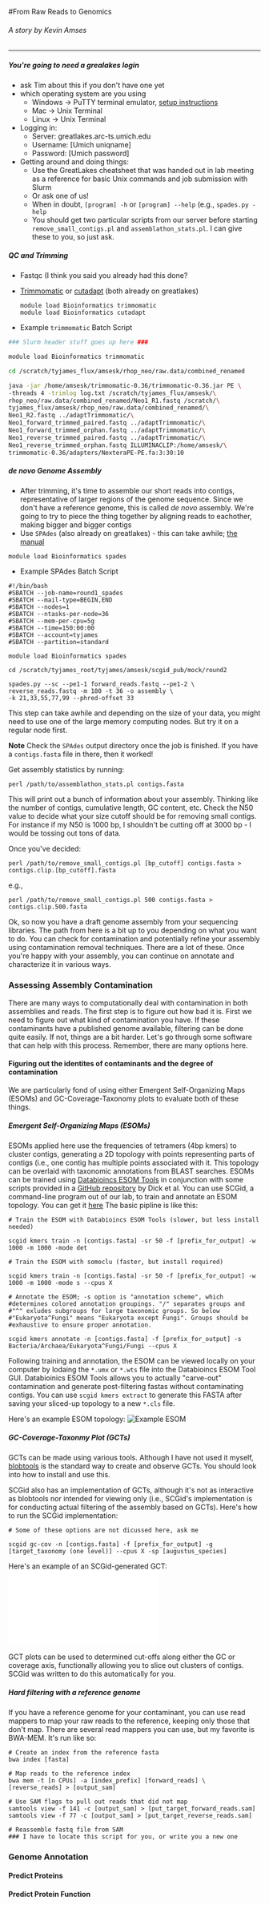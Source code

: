 #From Raw Reads to Genomics
###### A story by Kevin Amses
***
##### You're going to need a grealakes login
* ask Tim about this if you don't have one yet
* which operating system are you using
  * Windows -> PuTTY terminal emulator, [setup instructions](https://arc-ts.umich.edu/greatlakes/user-guide/)
  * Mac -> Unix Terminal
  * Linux -> Unix Terminal
* Logging in:
  * Server: greatlakes.arc-ts.umich.edu
  * Username: [Umich uniqname]
  * Password: [Umich password]
* Getting around and doing things:
  * Use the GreatLakes cheatsheet that was handed out in lab meeting as a reference for basic Unix commands and job submission with Slurm
  * Or ask one of us!
  * When in doubt, `[program] -h` or `[program] --help` (e.g., `spades.py -help`
  * You should get two particular scripts from our server before starting `remove_small_contigs.pl` and `assemblathon_stats.pl`. I can give these to you, so just ask.

##### QC and Trimming
* Fastqc (I think you said you already had this done?
* [Trimmomatic](http://www.usadellab.org/cms/uploads/supplementary/Trimmomatic/TrimmomaticManual_V0.32.pdf) or [cutadapt](https://cutadapt.readthedocs.io/en/stable/guide.html) (both already on greatlakes)
  
  ```
  module load Bioinformatics trimmomatic
  module load Bioinformatics cutadapt
  ```
  
* Example `trimmomatic` Batch Script
  

```bash
### Slurm header stuff goes up here ###

module load Bioinformatics trimmomatic

cd /scratch/tyjames_flux/amsesk/rhop_neo/raw.data/combined_renamed

java -jar /home/amsesk/trimmomatic-0.36/trimmomatic-0.36.jar PE \
-threads 4 -trimlog log.txt /scratch/tyjames_flux/amsesk/\
rhop_neo/raw.data/combined_renamed/Neo1_R1.fastq /scratch/\
tyjames_flux/amsesk/rhop_neo/raw.data/combined_renamed/\
Neo1_R2.fastq ../adaptTrimmomatic/\
Neo1_forward_trimmed_paired.fastq ../adaptTrimmomatic/\
Neo1_forward_trimmed_orphan.fastq ../adaptTrimmomatic/\
Neo1_reverse_trimmed_paired.fastq ../adaptTrimmomatic/\
Neo1_reverse_trimmed_orphan.fastq ILLUMINACLIP:/home/amsesk/\
trimmomatic-0.36/adapters/NexteraPE-PE.fa:3:30:10
```

##### *de novo* Genome Assembly

* After trimming, it's time to assemble our short reads into contigs, representative of larger regions of the genome sequence. Since we don't have a reference genome, this is called *de novo* assembly. We're going to try to piece the thing together by aligning reads to eachother, making bigger and bigger contigs
* Use `SPAdes` (also already on greatlakes) - this can take awhile; [the manual](http://cab.spbu.ru/files/release3.12.0/manual.html)

```module load Bioinformatics spades```

* Example SPAdes Batch Script

```
#!/bin/bash
#SBATCH --job-name=round1_spades
#SBATCH --mail-type=BEGIN,END
#SBATCH --nodes=1
#SBATCH --ntasks-per-node=36
#SBATCH --mem-per-cpu=5g
#SBATCH --time=150:00:00
#SBATCH --account=tyjames
#SBATCH --partition=standard

module load Bioinformatics spades

cd /scratch/tyjames_root/tyjames/amsesk/scgid_pub/mock/round2

spades.py --sc --pe1-1 forward_reads.fastq --pe1-2 \
reverse_reads.fastq -m 180 -t 36 -o assembly \
-k 21,33,55,77,99 --phred-offset 33
```
This step can take awhile and depending on the size of your data, you might need to use one of the large memory computing nodes. But try it on a regular node first.

**Note** Check the `SPAdes` output directory once the job is finished. If you have a `contigs.fasta` file in there, then it worked!

Get assembly statistics by running:

```
perl /path/to/assemblathon_stats.pl contigs.fasta
```

This will print out a bunch of information about your assembly. Thinking like the number of contigs, cumulative length, GC content, etc. Check the N50 value to decide what your size cutoff should be for removing small contigs. For instance if my N50 is 1000 bp, I shouldn't be cutting off at 3000 bp - I would be tossing out tons of data.

Once you've decided:

```
perl /path/to/remove_small_contigs.pl [bp_cutoff] contigs.fasta > contigs.clip.[bp_cutoff].fasta
```

e.g.,

```
perl /path/to/remove_small_contigs.pl 500 contigs.fasta > contigs.clip.500.fasta
```

Ok, so now you have a draft genome assembly from your sequencing libraries. The path from here is a bit up to you depending on what you want to do. You can check for contamination and potentially refine your assembly using contamination removal techniques. There are a lot of these. Once you're happy with your assembly, you can continue on annotate and characterize it in  various ways.

### Assessing Assembly Contamination
There are many ways to computationally deal with contamination in both assemblies and reads. The first step is to figure out how bad it is. First we need to figure out what kind of contamination you have. If these contaminants have a published genome available, filtering can be done quite easily. If not, things are a bit harder. Let's go through some software that can help with this process. Remember, there are many options here.

#### Figuring out the identites of contaminants and the degree of contamination
We are particularly fond of using either Emergent Self-Organizing Maps (ESOMs) and GC-Coverage-Taxonomy plots to evaluate both of these things.

##### Emergent Self-Organizing Maps (ESOMs)

ESOMs applied here use the frequencies of tetramers (4bp kmers) to cluster contigs, generating a 2D topology with points representing parts of contigs (i.e., one contig has multiple points associated with it. This topology can be overlaid with taxonomic annotations from BLAST searches. ESOMs can be trained using [Databioincs ESOM Tools](http://databionic-esom.sourceforge.net/) in conjunction with some scripts provided in a [GitHub repository](https://github.com/tetramerFreqs/Binning) by Dick et al. You can use SCGid, a command-line program out of our lab, to train and annotate an ESOM topology. You can get it [here](http://www.github.com/amsesk/scgid) The basic pipline is like this:

```
# Train the ESOM with Databioincs ESOM Tools (slower, but less install needed)

scgid kmers train -n [contigs.fasta] -sr 50 -f [prefix_for_output] -w 1000 -m 1000 -mode det

# Train the ESOM with somoclu (faster, but install required)

scgid kmers train -n [contigs.fasta] -sr 50 -f [prefix_for_output] -w 1000 -m 1000 -mode s --cpus X

# Annotate the ESOM; -s option is "annotation scheme", which 
#determines colored annotation groupings. "/" separates groups and 
#"^" exludes subgroups for large taxonomic groups. So below 
#"Eukaryota^Fungi" means "Eukaryota except Fungi". Groups should be 
#exhaustive to ensure proper annotation.

scgid kmers annotate -n [contigs.fasta] -f [prefix_for_output] -s Bacteria/Archaea/Eukaryota^Fungi/Fungi --cpus X
```

Following training and annotation, the ESOM can be viewed locally on your computer by lodaing the `*.umx` or `*.wts` file into the Databioincs ESOM Tool GUI. Databioinics ESOM Tools allows you to actually "carve-out" contamination and generate post-filtering fastas without contaminating contigs. You can use `scgid kmers extract` to generate this FASTA after saving your sliced-up topology to a new `*.cls` file.

Here's an example ESOM topology:
![Example ESOM](pictures/esom.png)

##### GC-Coverage-Taxonmy Plot (GCTs)

GCTs can be made using various tools. Although I have not used it myself, [blobtools](https://github.com/DRL/blobtools) is the standard way to create and observe GCTs. You should look into how to install and use this.

SCGid also has an implementation of GCTs, although it's not as interactive as blobtools nor intended for viewing only (i.e., SCGid's implementation is for conducting actual filtering of the assembly based on GCTs). Here's how to run the SCGid implementation:

```
# Some of these options are not dicussed here, ask me

scgid gc-cov -n [contigs.fasta] -f [prefix_for_output] -g [target_taxonomy (one level)] --cpus X -sp [augustus_species]
```

Here's an example of an SCGid-generated GCT:
![Example GCT](pictures/gct.pdf)

GCT plots can be used to determined cut-offs along either the GC or coverage axis, functionally allowing you to slice out clusters of contigs. SCGid was written to do this automatically for you.

##### Hard filtering with a reference genome
If you have a reference genome for your contaminant, you can use read mappers to map your raw reads to the reference, keeping only those that don't map. There are several read mappers you can use, but my favorite is BWA-MEM. It's run like so:

```
# Create an index from the reference fasta
bwa index [fasta]

# Map reads to the reference index
bwa mem -t [n CPUs] -a [index_prefix] [forward_reads] \
[reverse_reads] > [output_sam]

# Use SAM flags to pull out reads that did not map
samtools view -f 141 -c [output_sam] > [put_target_forward_reads.sam]
samtools view -f 77 -c [output_sam] > [put_target_reverse_reads.sam]

# Reassemble fastq file from SAM
### I have to locate this script for you, or write you a new one
```
### Genome Annotation

#### Predict Proteins

#### Predict Protein Function
